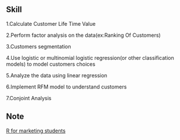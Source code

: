 Skill
------------------------------------------------------------------------------------------------
1.Calculate Customer Life Time Value 

2.Perform factor analysis on the data(ex:Ranking Of Customers)

3.Customers segmentation

4.Use logistic or multinomial logistic regression(or other classification models) to model customers choices

5.Analyze the data using linear regression

6.Implement RFM model to understand customers

7.Conjoint Analysis

Note
-----------------------------------------------------------------------------------------
[R for marketing students](https://bookdown.org/content/1340/)
